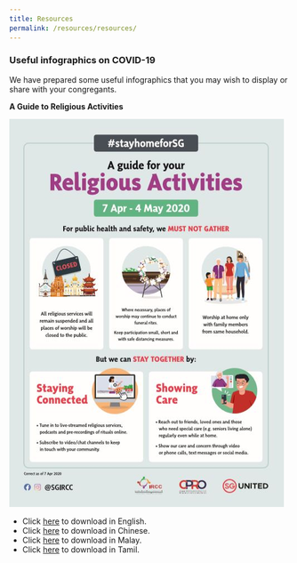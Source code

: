 ```yaml
---
title: Resources
permalink: /resources/resources/
---
```


### Useful infographics on COVID-19

We have prepared some useful infographics that you may wish to display or share with your congregants.

**A Guide to Religious Activities** 

![Infographic](/images/Infographic2.JPG)

* Click [here](/media/FA_200427_MCCY_IRCCSG_CircuitBreaker_EN.pdf) to download in English.
* Click [here](/media/FA_200427_MCCY_IRCCSG_CircuitBreaker_CN.pdf) to download in Chinese.
* Click [here](/media/FA_200427_MCCY_IRCCSG_CircuitBreaker_ML.pdf) to download in Malay.
* Click [here](/media/FA_200427_MCCY_IRCCSG_CircuitBreaker_TM.pdf) to download in Tamil.

